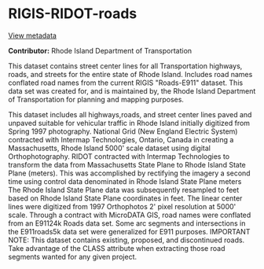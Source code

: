 # RIGIS-RIDOT-roads  
[View metadata](./RIDOTrds16/RIDOTrds16.txt)

**Contributor:** 
Rhode Island Department of Transportation

This dataset contains street center lines for all Transportation highways, roads, and streets for the entire state of Rhode Island. Includes road names conflated road names from the current RIGIS "Roads-E911" dataset. This data set was created for, and is maintained by, the Rhode Island Department of Transportation for planning and mapping purposes.

This dataset includes all highways,roads, and street center lines paved and unpaved suitable for vehicular traffic in Rhode Island initially digitized from Spring 1997 photography. National Grid (New England Electric System) contracted with Intermap Technologies, Ontario, Canada in creating a Massachusetts, Rhode Island 5000' scale dataset using digital Orthophotography. RIDOT contracted with Intermap Technologies to transform the data from Massachusetts State Plane to Rhode Island State Plane (meters). This was accomplished by rectifying the imagery a second time using control data denominated in Rhode Island State Plane meters The Rhode Island State Plane data was subsequently resampled to feet based on Rhode Island State Plane coordinates in feet. The linear center lines were digitized from 1997 Orthophotos 2' pixel resolution at 5000' scale. Through a contract with MicroDATA GIS, road names were conflated from an E91124k Roads data set. Some arc segments and intersections in the E911roads5k data set were generalized for E911 purposes. IMPORTANT NOTE: This dataset contains existing, proposed, and discontinued roads. Take advantage of the CLASS attribute when extracting those road segments wanted for any given project.
